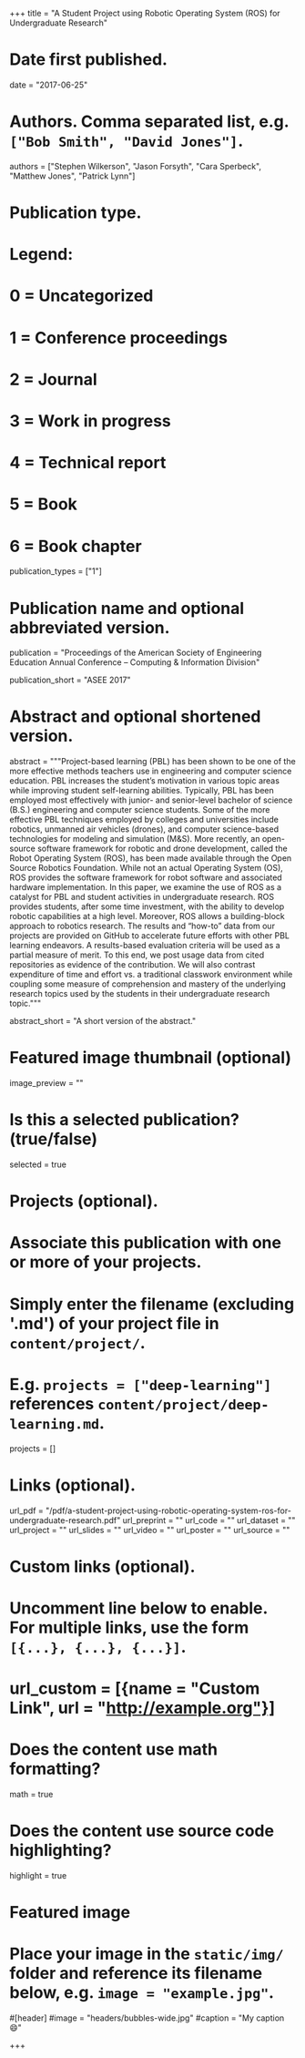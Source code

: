 +++
title = "A Student Project using Robotic Operating System (ROS) for Undergraduate Research"

# Date first published.
date = "2017-06-25"

# Authors. Comma separated list, e.g. `["Bob Smith", "David Jones"]`.
authors = ["Stephen Wilkerson", "Jason Forsyth", "Cara Sperbeck", "Matthew Jones", "Patrick Lynn"]

# Publication type.
# Legend:
# 0 = Uncategorized
# 1 = Conference proceedings
# 2 = Journal
# 3 = Work in progress
# 4 = Technical report
# 5 = Book
# 6 = Book chapter
publication_types = ["1"]

# Publication name and optional abbreviated version.
publication = "Proceedings of the American Society of Engineering Education Annual Conference – Computing & Information Division"

publication_short = "ASEE 2017"

# Abstract and optional shortened version.
abstract = """Project-based learning (PBL) has been shown to be one of the more effective methods teachers use in engineering and computer science education. PBL increases the student’s motivation in various topic areas while improving student self-learning abilities. Typically, PBL has been employed most effectively with junior- and senior-level bachelor of science (B.S.) engineering and computer science students. Some of the more effective PBL techniques employed by colleges and universities include robotics, unmanned air vehicles (drones), and computer science-based technologies for modeling and simulation (M&S). More recently, an open-source software framework for robotic and drone development, called the Robot Operating System (ROS), has been made available through the Open Source Robotics Foundation. While not an actual Operating System (OS), ROS provides the software framework for robot software and associated hardware implementation. In this paper, we examine the use of ROS as a catalyst for PBL and student activities in undergraduate research. ROS provides students, after some time investment, with the ability to develop robotic capabilities at a high level. Moreover, ROS allows a building-block approach to robotics research. The results and “how-to” data from our projects are provided on GitHub to accelerate future efforts with other PBL learning endeavors. A results-based evaluation criteria will be used as a partial measure of merit. To this end, we post usage data from cited repositories as evidence of the contribution. We will also contrast expenditure of time and effort vs. a traditional classwork environment while coupling some measure of comprehension and mastery of the underlying research topics used by the students in their undergraduate research topic."""

abstract_short = "A short version of the abstract."

# Featured image thumbnail (optional)
image_preview = ""

# Is this a selected publication? (true/false)
selected = true

# Projects (optional).
#   Associate this publication with one or more of your projects.
#   Simply enter the filename (excluding '.md') of your project file in `content/project/`.
#   E.g. `projects = ["deep-learning"]` references `content/project/deep-learning.md`.
projects = []

# Links (optional).
url_pdf = "/pdf/a-student-project-using-robotic-operating-system-ros-for-undergraduate-research.pdf"
url_preprint = ""
url_code = ""
url_dataset = ""
url_project = ""
url_slides = ""
url_video = ""
url_poster = ""
url_source = ""

# Custom links (optional).
#   Uncomment line below to enable. For multiple links, use the form `[{...}, {...}, {...}]`.
# url_custom = [{name = "Custom Link", url = "http://example.org"}]

# Does the content use math formatting?
math = true

# Does the content use source code highlighting?
highlight = true

# Featured image
# Place your image in the `static/img/` folder and reference its filename below, e.g. `image = "example.jpg"`.
#[header]
#image = "headers/bubbles-wide.jpg"
#caption = "My caption 😄"

+++
